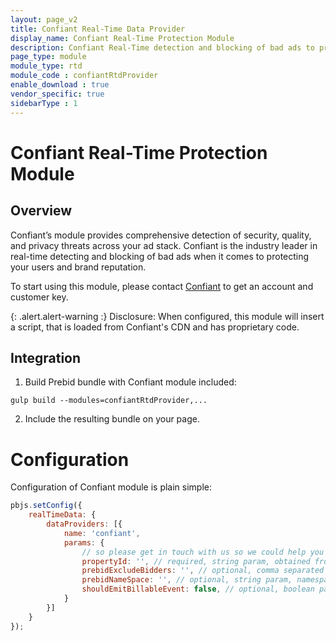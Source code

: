 ```yaml
---
layout: page_v2
title: Confiant Real-Time Data Provider
display_name: Confiant Real-Time Protection Module
description: Confiant Real-Time detection and blocking of bad ads to protect your users and brand reputation
page_type: module
module_type: rtd
module_code : confiantRtdProvider
enable_download : true
vendor_specific: true
sidebarType : 1
---
```


# Confiant Real-Time Protection Module

## Overview

Confiant’s module provides comprehensive detection of security, quality, and privacy threats across your ad stack.
Confiant is the industry leader in real-time detecting and blocking of bad ads when it comes to protecting your users and brand reputation.

To start using this module, please contact [Confiant](https://www.confiant.com/contact) to get an account and customer key.


{: .alert.alert-warning :}
Disclosure: When configured, this module will insert a script, that is loaded from Confiant's CDN and has proprietary code.

## Integration

1) Build Prebid bundle with Confiant module included:


```
gulp build --modules=confiantRtdProvider,...
```

2) Include the resulting bundle on your page.

# Configuration

Configuration of Confiant module is plain simple:

```javascript
pbjs.setConfig({
    realTimeData: {
        dataProviders: [{
            name: 'confiant',
            params: {
                // so please get in touch with us so we could help you to set up the module with proper parameters
                propertyId: '', // required, string param, obtained from Confiant Inc.
                prebidExcludeBidders: '', // optional, comma separated list of bidders to exclude from Confiant's prebid.js integration
                prebidNameSpace: '', // optional, string param, namespace for prebid.js integration
                shouldEmitBillableEvent: false, // optional, boolean param, upon being set to true enables firing of the BillableEvent upon Confiant's impression scanning
            }
        }]
    }
});
```
